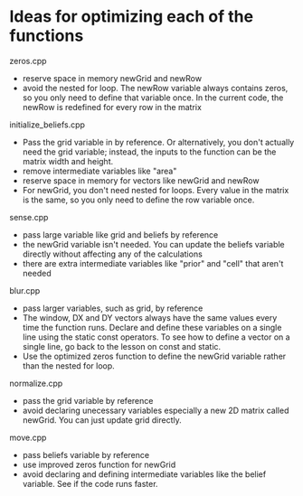 # Ideas for optimizing each of the functions

zeros.cpp
- reserve space in memory newGrid and newRow
- avoid the nested for loop. The newRow variable always contains zeros, so you only need to define that variable once. In the current code, the newRow is redefined for every row in the matrix

initialize_beliefs.cpp
- Pass the grid variable in by reference. Or alternatively, you don't actually need the grid variable; instead, the inputs to the function can be the matrix width and height.
- remove intermediate variables like "area"
- reserve space in memory for vectors like newGrid and newRow
- For newGrid, you don't need nested for loops. Every value in the matrix is the same, so you only need to define the row variable once.

sense.cpp
- pass large variable like grid and beliefs by reference
- the newGrid variable isn't needed. You can update the beliefs variable directly without affecting any of the calculations
- there are extra intermediate variables like "prior" and "cell" that aren't needed

blur.cpp
- pass larger variables, such as  grid, by reference
- The window, DX and DY vectors always have the same values every time the function runs. Declare and define these variables on a single line using the static const operators. To see how to define a vector on a single line, go back to the lesson on const and static.
- Use the optimized zeros function to define the newGrid variable rather than the nested for loop.

normalize.cpp
- pass the grid variable by reference
- avoid declaring unecessary variables especially a new 2D matrix called newGrid. You can just update grid directly.

move.cpp
- pass beliefs variable by reference
- use improved zeros function for newGrid
- avoid declaring and defining intermediate variables like the belief variable. See if the code runs faster.
